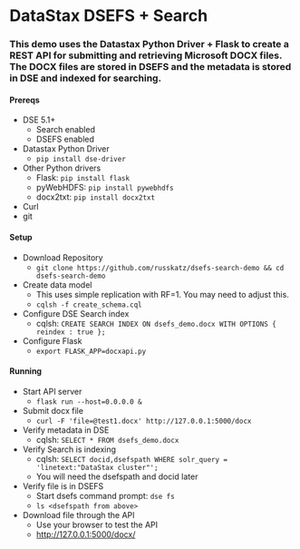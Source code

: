 # DataStax DSEFS + Search
### This demo uses the Datastax Python Driver + Flask to create a REST API for submitting and retrieving Microsoft DOCX files. The DOCX files are stored in DSEFS and the metadata is stored in DSE and indexed for searching.

#### Prereqs
* DSE 5.1+
  * Search enabled
  * DSEFS enabled
* Datastax Python Driver
   * `pip install dse-driver`
* Other Python drivers
   * Flask: `pip install flask`
   * pyWebHDFS: `pip install pywebhdfs`
   * docx2txt: `pip install docx2txt`
* Curl
* git

#### Setup
* Download Repository
   * `git clone https://github.com/russkatz/dsefs-search-demo && cd dsefs-search-demo`
* Create data model
   * This uses simple replication with RF=1. You may need to adjust this.
   * `cqlsh -f create_schema.cql`
* Configure DSE Search index
   * cqlsh: `CREATE SEARCH INDEX ON dsefs_demo.docx WITH OPTIONS { reindex : true };`
* Configure Flask
   * `export FLASK_APP=docxapi.py`
   
#### Running
* Start API server
   * `flask run --host=0.0.0.0 &`
* Submit docx file
   * `curl -F 'file=@test1.docx' http://127.0.0.1:5000/docx`
* Verify metadata in DSE
   * cqlsh: `SELECT * FROM dsefs_demo.docx`
* Verify Search is indexing
   * cqlsh: `SELECT docid,dsefspath WHERE solr_query = 'linetext:"DataStax cluster"';`
   * You will need the dsefspath and docid later
* Verify file is in DSEFS
   * Start dsefs command prompt: `dse fs`
   * `ls <dsefspath from above>`
* Download file through the API
   * Use your browser to test the API
   * http://127.0.0.1:5000/docx/<docid from above>
